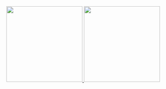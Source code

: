 
<a href="https://github.com/s0misalhi">
  <img height="200em" src="https://github-readme-stats.vercel.app/api?username=s0misalhi&theme=buefy&show_icons=true" />
  <img height="200em" src="https://github-readme-stats.vercel.app/api/top-langs/?username=s0misalhi&theme=buefy&layout=compact" />
</a>

<br/>
